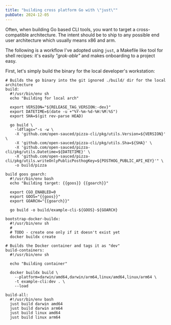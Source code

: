 ```yaml
---
title: "building cross platform Go with \"just\""
pubDate: 2024-12-05
---
```


Often, when building Go based CLI tools, you want to target a cross-compatible
architecture. The intent should be to ship to any possible end user architecture
which usually means x86 and arm.

The following is a workflow I've adopted using `just`, a Makefile like tool
for shell recipes: it's easily _"grok-able"_ and makes onboarding to a project easy.

First, let's simply build the binary for the local developer's workstation:

```justfile
# Builds the go binary into the git ignored ./build/ dir for the local architecture
build:
  #!/usr/bin/env sh
  echo "Building for local arch"

  export VERSION="${RELEASE_TAG_VERSION:-dev}"
  export DATETIME=$(date -u +"%Y-%m-%d-%H:%M:%S")
  export SHA=$(git rev-parse HEAD)

  go build \
    -ldflags="-s -w \
    -X 'github.com/open-sauced/pizza-cli/pkg/utils.Version=${VERSION}' \
    -X 'github.com/open-sauced/pizza-cli/pkg/utils.Sha=${SHA}' \
    -X 'github.com/open-sauced/pizza-cli/pkg/utils.Datetime=${DATETIME}' \
    -X 'github.com/open-sauced/pizza-cli/pkg/utils.writeOnlyPublicPosthogKey=${POSTHOG_PUBLIC_API_KEY}'" \
    -o build/pizza
```

```justfile
build goos goarch:
  #!/usr/bin/env bash
  echo "Building target: {{goos}} {{goarch}}"

  export CGO_ENABLED=0
  export GOOS="{{goos}}"
  export GOARCH="{{goarch}}"

  go build -o build/example-cli-${GOOS}-${GOARCH}

bootstrap-docker-buildx:
  #!/usr/bin/env sh
  #
  # TODO - create one only if it doesn't exist yet
  docker buildx create

# Builds the Docker container and tags it as "dev"
build-containers: 
  #!/usr/bin/env sh

  echo "Building container"

  docker buildx build \
    --platform=darwin/amd64,darwin/arm64,linux/amd64,linux/arm64 \
    -t example-cli:dev . \
    --load

build-all:
  #!/usr/bin/env bash
  just build darwin amd64
  just build darwin arm64
  just build linux amd64
  just build linux arm64

```

